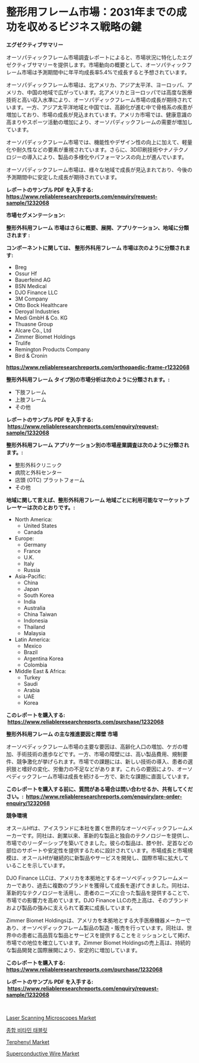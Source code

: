 <p><h1>整形用フレーム市場：2031年までの成功を収めるビジネス戦略の鍵</h1></p><p><strong>エグゼクティブサマリー</strong></p>
<p><p>オーソパティックフレーム市場調査レポートによると、市場状況に特化したエグゼクティブサマリーを提供します。市場動向の概要として、オーソパティックフレーム市場は予測期間中に年平均成長率5.4%で成長すると予想されています。</p><p>オーソパディックフレーム市場は、北アメリカ、アジア太平洋、ヨーロッパ、アメリカ、中国の地域で広がっています。北アメリカとヨーロッパでは高度な医療技術と高い収入水準により、オーソパディックフレーム市場の成長が期待されています。一方、アジア太平洋地域と中国では、高齢化が進む中で骨格系の疾患が増加しており、市場の成長が見込まれています。アメリカ市場では、健康意識の高まりやスポーツ活動の増加により、オーソパディックフレームの需要が増加しています。</p><p>オーソパディックフレーム市場では、機能性やデザイン性の向上に加えて、軽量化や耐久性などの要素が重視されています。さらに、3D印刷技術やナノテクノロジーの導入により、製品の多様化やパフォーマンスの向上が進んでいます。</p><p>オーソパディックフレーム市場は、様々な地域で成長が見込まれており、今後の予測期間中に安定した成長が期待されています。</p></p>
<p><strong>レポートのサンプル PDF を入手する: <a href="https://www.reliableresearchreports.com/enquiry/request-sample/1232068">https://www.reliableresearchreports.com/enquiry/request-sample/1232068</a></strong></p>
<p><strong>市場セグメンテーション:</strong></p>
<p><strong> 整形外科用フレーム 市場はさらに概要、展開、アプリケーション、地域に分類されます :</strong></p>
<p><strong>コンポーネントに関しては、 整形外科用フレーム 市場は次のように分類されます: &nbsp;</strong></p>
<p><ul><li>Breg</li><li>Ossur Hf</li><li>Bauerfeind AG</li><li>BSN Medical</li><li>DJO Finance LLC</li><li>3M Company</li><li>Otto Bock Healthcare</li><li>Deroyal Industries</li><li>Medi GmbH & Co. KG</li><li>Thuasne Group</li><li>Alcare Co., Ltd</li><li>Zimmer Biomet Holdings</li><li>Trulife</li><li>Remington Products Company</li><li>Bird & Cronin</li></ul></p>
<p><strong><a href="https://www.reliableresearchreports.com/orthopaedic-frame-r1232068">https://www.reliableresearchreports.com/orthopaedic-frame-r1232068</a></strong></p>
<p><strong> 整形外科用フレーム タイプ別の市場分析は次のように分類されます。:</strong></p>
<p><ul><li>下肢フレーム</li><li>上肢フレーム</li><li>その他</li></ul></p>
<p><strong>レポートのサンプル PDF を入手する: &nbsp;<a href="https://www.reliableresearchreports.com/enquiry/request-sample/1232068">https://www.reliableresearchreports.com/enquiry/request-sample/1232068</a></strong></p>
<p><strong> 整形外科用フレーム アプリケーション別の市場産業調査は次のように分類されます。:</strong></p>
<p><ul><li>整形外科クリニック</li><li>病院と外科センター</li><li>店頭 (OTC) プラットフォーム</li><li>その他</li></ul></p>
<p><strong>地域に関して言えば、整形外科用フレーム 地域ごとに利用可能なマーケットプレーヤーは次のとおりです。:</strong></p>
<p><ul>
    <li>
        North America:
        <ul>
            <li>United States</li>
            <li>Canada</li>
        </ul>
    </li>
    <li>
        Europe:
        <ul>
            <li>Germany</li>
            <li>France</li>
            <li>U.K.</li>
            <li>Italy</li>
            <li>Russia</li>
        </ul>
    </li>
    <li>
        Asia-Pacific:
        <ul>
            <li>China</li>
            <li>Japan</li>
            <li>South Korea</li>
            <li>India</li>
            <li>Australia</li>
            <li>China Taiwan</li>
            <li>Indonesia</li>
            <li>Thailand</li>
            <li>Malaysia</li>
        </ul>
    </li>
    <li>
        Latin America:
        <ul>
            <li>Mexico</li>
            <li>Brazil</li>
            <li>Argentina Korea</li>
            <li>Colombia</li>
        </ul>
    </li>
    <li>
        Middle East & Africa:
        <ul>
            <li>Turkey</li>
            <li>Saudi</li>
            <li>Arabia</li>
            <li>UAE</li>
            <li>Korea</li>
        </ul>
    </li>
    </ul></p>
<p><strong>このレポートを購入する: &nbsp;<a href="https://www.reliableresearchreports.com/purchase/1232068">https://www.reliableresearchreports.com/purchase/1232068</a></strong></p>
<p><strong>整形外科用フレーム の主な推進要因と障壁 市場</strong></p>
<p><p>オーソペディックフレーム市場の主要な要因は、高齢化人口の増加、ケガの増加、手術技術の進歩などです。一方、市場の障壁には、高い製品費用、規制要件、競争激化が挙げられます。市場での課題には、新しい技術の導入、患者の選択肢と嗜好の変化、労働力の不足などがあります。これらの要因により、オーソペディックフレーム市場は成長を続ける一方で、新たな課題に直面しています。</p></p>
<p><strong>このレポートを購入する前に、質問がある場合は問い合わせるか、共有してください。:&nbsp; <a href="https://www.reliableresearchreports.com/enquiry/pre-order-enquiry/1232068">https://www.reliableresearchreports.com/enquiry/pre-order-enquiry/1232068</a></strong></p>
<p><strong>競争環境</strong></p>
<p><p>オスールHfは、アイスランドに本社を置く世界的なオーソペディックフレームメーカーです。同社は、創業以来、革新的な製品と独自のテクノロジーを提供し、市場でのリーダーシップを築いてきました。彼らの製品は、膝や肘、足首などの部位のサポートや安定性を提供するために設計されています。市場成長と市場規模は、オスールHfが継続的に新製品やサービスを開発し、国際市場に拡大していることを示しています。</p><p>DJO Finance LLCは、アメリカを本拠地とするオーソペディックフレームメーカーであり、過去に複数のブランドを獲得して成長を遂げてきました。同社は、革新的なテクノロジーを活用し、患者のニーズに合った製品を提供することで、市場での影響力を高めています。DJO Finance LLCの売上高は、そのブランドおよび製品の強みに支えられて着実に成長しています。</p><p>Zimmer Biomet Holdingsは、アメリカを本拠地とする大手医療機器メーカーであり、オーソペディックフレーム製品の製造・販売を行っています。同社は、世界中の患者に高品質な製品とサービスを提供することをミッションとして掲げ、市場での地位を確立しています。Zimmer Biomet Holdingsの売上高は、持続的な製品開発と国際展開により、安定的に増加しています。</p></p>
<p><strong>このレポートを購入する: &nbsp; <a href="https://www.reliableresearchreports.com/purchase/1232068">https://www.reliableresearchreports.com/purchase/1232068</a></strong></p>
<p><strong>レポートのサンプル PDF を入手する: &nbsp;<a href="https://www.reliableresearchreports.com/enquiry/request-sample/1232068">https://www.reliableresearchreports.com/enquiry/request-sample/1232068</a></strong><strong></strong></p>
<p>&nbsp;</p>
<p><p><a href="https://github.com/JameTravis/Market-Research-Report-List-4/blob/main/laser-scanning-microscopes-market.md">Laser Scanning Microscopes Market</a></p><p><a href="https://github.com/laholand/Market-Research-Report-List-3/blob/main/971960620371.md">종합 비타민 태블릿</a></p><p><a href="https://www.linkedin.com/pulse/terphenyl-market-size-growth-forecast-from-2024-2031-tpgce?trackingId=05GftN2lVR8KNPROanV2Lg%3D%3D">Terphenyl Market</a></p><p><a href="https://www.linkedin.com/pulse/superconductive-wire-market-goal-estimating-size-future-m8ipe?trackingId=fseYMXCaHU9sugJOPmrU9w%3D%3D">Superconductive Wire Market</a></p></p>